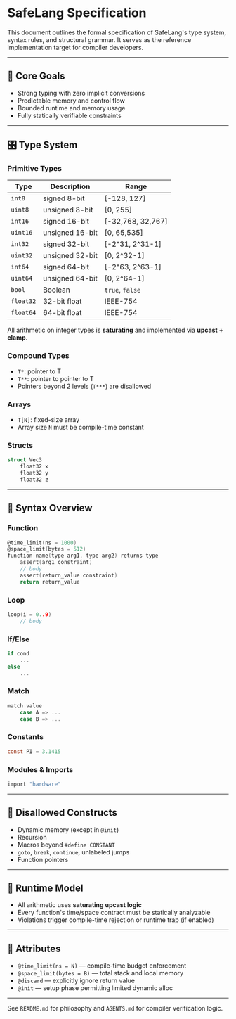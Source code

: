 # SafeLang Specification

This document outlines the formal specification of SafeLang's type system, syntax rules, and structural grammar. It serves as the reference implementation target for compiler developers.

---

## 🎯 Core Goals

* Strong typing with zero implicit conversions
* Predictable memory and control flow
* Bounded runtime and memory usage
* Fully statically verifiable constraints

---

## 🎛 Type System

### Primitive Types

| Type      | Description     | Range              |
| --------- | --------------- | ------------------ |
| `int8`    | signed 8-bit    | \[-128, 127]       |
| `uint8`   | unsigned 8-bit  | \[0, 255]          |
| `int16`   | signed 16-bit   | \[-32,768, 32,767] |
| `uint16`  | unsigned 16-bit | \[0, 65,535]       |
| `int32`   | signed 32-bit   | \[-2^31, 2^31-1]   |
| `uint32`  | unsigned 32-bit | \[0, 2^32-1]       |
| `int64`   | signed 64-bit   | \[-2^63, 2^63-1]   |
| `uint64`  | unsigned 64-bit | \[0, 2^64-1]       |
| `bool`    | Boolean         | `true`, `false`    |
| `float32` | 32-bit float    | IEEE-754           |
| `float64` | 64-bit float    | IEEE-754           |

All arithmetic on integer types is **saturating** and implemented via **upcast + clamp**.

### Compound Types

* `T*`: pointer to T
* `T**`: pointer to pointer to T
* Pointers beyond 2 levels (`T***`) are disallowed

### Arrays

* `T[N]`: fixed-size array
* Array size `N` must be compile-time constant

### Structs

```c
struct Vec3
    float32 x
    float32 y
    float32 z
```

---

## 🔣 Syntax Overview

### Function

```c
@time_limit(ns = 1000)
@space_limit(bytes = 512)
function name(type arg1, type arg2) returns type
    assert(arg1 constraint)
    // body
    assert(return_value constraint)
    return return_value
```

### Loop

```c
loop(i = 0..9)
    // body
```

### If/Else

```c
if cond
    ...
else
    ...
```

### Match

```c
match value
    case A => ...
    case B => ...
```

### Constants

```c
const PI = 3.1415
```

### Modules & Imports

```c
import "hardware"
```

---

## 🚫 Disallowed Constructs

* Dynamic memory (except in `@init`)
* Recursion
* Macros beyond `#define CONSTANT`
* `goto`, `break`, `continue`, unlabeled jumps
* Function pointers

---

## 🧪 Runtime Model

* All arithmetic uses **saturating upcast logic**
* Every function's time/space contract must be statically analyzable
* Violations trigger compile-time rejection or runtime trap (if enabled)

---

## 📌 Attributes

* `@time_limit(ns = N)` — compile-time budget enforcement
* `@space_limit(bytes = B)` — total stack and local memory
* `@discard` — explicitly ignore return value
* `@init` — setup phase permitting limited dynamic alloc

---

See `README.md` for philosophy and `AGENTS.md` for compiler verification logic.
